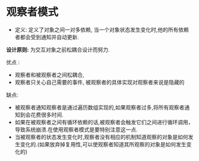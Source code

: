 # 观察者模式

* 定义: 定义了对象之间一对多依赖, 当一个对象状态发生变化时,他的所有依赖者都会受到通知并自动更新.

**设计原则:** 为交互对象之前松耦合设计而努力.

优点 :

* 观察者和被观察者之间松耦合,
* 观察者只关心自己需要的事件, 被观察者的具体实现对观察者来说是隐藏的

缺点:

* 被观察者通知观察者是通过遍历数组实现的,如果观察者过多,将所有观察者通知到会花费很多时间.
* 如果在被观察者之间有循环依赖的话,被观察者会触发它们之间进行循环调用，导致系统崩溃.在使用观察者模式是要特别注意这一点.
* 当被观察者的状态发生变化时,观察者没有相应的机制知道观察的对象是如何发生变化的.(如果放弃掉复用性,可以使观察者知道其所观察的对象是如何发生变化的)

